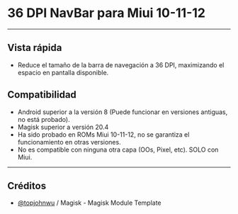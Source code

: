 # 36 DPI NavBar para Miui 10-11-12

---
## Vista rápida
- Reduce el tamaño de la barra de navegación a 36 DPI, maximizando el espacio en pantalla disponible.

## Compatibilidad
- Android superior a la versión 8 (Puede funcionar en versiones antiguas, no está probado).
- Magisk superior a versión 20.4
- Ha sido probado en ROMs Miui 10-11-12, no se garantiza el funcionamiento en otras versiones.
- No es compatible con ninguna otra capa (OOs, Pixel, etc). SOLO con Miui.

---
## Créditos
- [@topjohnwu](https://github.com/topjohnwu) / Magisk - Magisk Module Template
